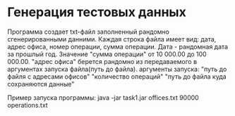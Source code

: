 # Генерация тестовых данных
Программа создает txt-файл заполненный рандомно сгенерированными данними.
Каждая строка файла имеет вид: дата, адрес офиса, номер операции, сумма операции.
Дата - рандомная дата за прошлый год. Значение "сумма операции" от 10 000.00 до 100 000.00. "адрес офиса" берется рандомно из передаваемого в аргументах запуска файла(путь до файла). аргументы запуска: "путь до файля с адресами офисов" "количество операций" "путь до файла куда сохраняются данные"

Пример запуска программы: java -jar task1.jar offices.txt 90000 operations.txt
